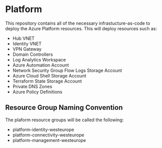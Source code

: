 # Platform
This repository contains all of the necessary infrastucture-as-code to deploy the Azure Platform resources. This will deploy resources such as:
- Hub VNET
- Identity VNET
- VPN Gateway
- Domain Controllers
- Log Analytics Workspace
- Azure Automation Account
- Network Security Group Flow Logs Storage Account
- Azure Cloud Shell Storage Account
- Terraform State Storage Account
- Private DNS Zones
- Azure Policy Definitions

## Resource Group Naming Convention
The plaform resource groups will be called the following:

- platform-identity-westeurope
- platform-connectivity-westeurope
- platform-management-westeurope
